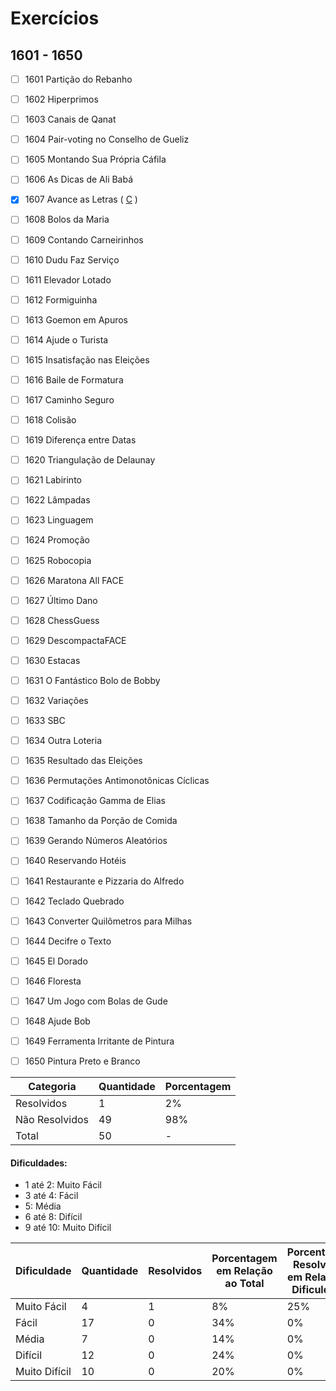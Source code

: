 # Exercícios
## 1601 - 1650

- [ ] 1601	Partição do Rebanho
- [ ] 1602	Hiperprimos
- [ ] 1603	Canais de Qanat
- [ ] 1604	Pair-voting no Conselho de Gueliz
- [ ] 1605	Montando Sua Própria Cáfila
- [ ] 1606	As Dicas de Ali Babá
- [x] 1607	Avance as Letras ( [C](https://github.com/thiagoeletronicag7/BeeCrowd/blob/main/C%C3%B3digos/1601%20-%201650/1607%20-Avance%20as%20Letras/1607%20-%20Avance%20as%20Letras.c) )
- [ ] 1608	Bolos da Maria
- [ ] 1609	Contando Carneirinhos
- [ ] 1610	Dudu Faz Serviço
- [ ] 1611	Elevador Lotado
- [ ] 1612	Formiguinha
- [ ] 1613	Goemon em Apuros
- [ ] 1614	Ajude o Turista
- [ ] 1615	Insatisfação nas Eleições
- [ ] 1616	Baile de Formatura
- [ ] 1617	Caminho Seguro
- [ ] 1618	Colisão
- [ ] 1619	Diferença entre Datas
- [ ] 1620	Triangulação de Delaunay
- [ ] 1621	Labirinto
- [ ] 1622	Lâmpadas
- [ ] 1623	Linguagem
- [ ] 1624	Promoção
- [ ] 1625	Robocopia
- [ ] 1626	Maratona All FACE
- [ ] 1627	Último Dano
- [ ] 1628	ChessGuess
- [ ] 1629	DescompactaFACE
- [ ] 1630	Estacas
- [ ] 1631	O Fantástico Bolo de Bobby
- [ ] 1632	Variações
- [ ] 1633	SBC
- [ ] 1634	Outra Loteria
- [ ] 1635	Resultado das Eleições
- [ ] 1636	Permutações Antimonotônicas Cíclicas
- [ ] 1637	Codificação Gamma de Elias
- [ ] 1638	Tamanho da Porção de Comida
- [ ] 1639	Gerando Números Aleatórios
- [ ] 1640	Reservando Hotéis
- [ ] 1641	Restaurante e Pizzaria do Alfredo
- [ ] 1642	Teclado Quebrado
- [ ] 1643	Converter Quilômetros para Milhas
- [ ] 1644	Decifre o Texto
- [ ] 1645	El Dorado
- [ ] 1646	Floresta
- [ ] 1647	Um Jogo com Bolas de Gude
- [ ] 1648	Ajude Bob
- [ ] 1649	Ferramenta Irritante de Pintura
- [ ] 1650	Pintura Preto e Branco



| Categoria  | Quantidade | Porcentagem |
| ------------- | ------------- | ------------- |
| Resolvidos | 1 | 2% |
| Não Resolvidos  | 49 | 98% |
| Total  | 50 | - |

#### Dificuldades:
- 1 até 2: Muito Fácil
- 3 até 4: Fácil
- 5: Média
- 6 até 8: Difícil
- 9 até 10: Muito Difícil

| Dificuldade | Quantidade | Resolvidos | Porcentagem em Relação ao Total | Porcentagem Resolvidos em Relação à Dificuldade|
| ------------- | ------------- | ------------- | ------------- | ------------- |
| Muito Fácil | 4 | 1 | 8% | 25% |
| Fácil | 17 | 0 | 34% | 0% |
| Média | 7 | 0 | 14% | 0% |
| Difícil | 12 | 0 | 24% | 0% |
| Muito Difícil | 10 | 0 | 20% | 0% |
